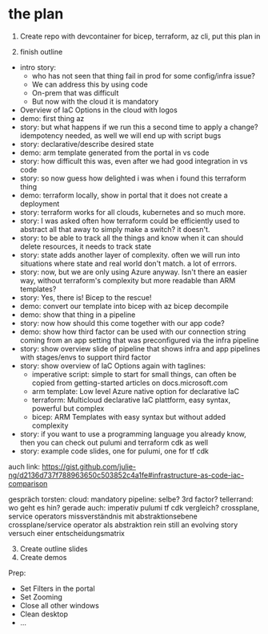 the plan
========

1. Create repo with devcontainer for bicep, terraform, az cli, put this plan in

2. finish outline
- intro story:
    - who has not seen that thing fail in prod for some config/infra issue?
    - We can address this by using code
    - On-prem that was difficult
    - But now with the cloud it is mandatory
- Overview of IaC Options in the cloud with logos
- demo: first thing az
- story: but what happens if we run this a second time to apply a change? idempotency needed, as well we will end up with script bugs
- story: declarative/describe desired state
- demo: arm template generated from the portal in vs code
- story: how difficult this was, even after we had good integration in vs code
- story: so now guess how delighted i was when i found this terraform thing
- demo: terraform locally, show in portal that it does not create a deployment
- story: terraform works for all clouds, kubernetes and so much more.
- story: I was asked often how terraform could be efficiently used to abstract all that away to simply make a switch? it doesn't. 
- story: to be able to track all the things and know when it can should delete resources, it needs to track state
- story: state adds another layer of complexity. often we will run into situations where state and real world don't match. a lot of errrors.
- story: now, but we are only using Azure anyway. Isn't there an easier way, without terraform's complexity but more readable than ARM templates?
- story: Yes, there is! Bicep to the rescue!
- demo: convert our template into bicep with az bicep decompile
- demo: show that thing in a pipeline
- story: now how should this come together with our app code?
- demo: show how third factor can be used with our connection string coming from an app setting that was preconfigured via the infra pipeline
- story: show overview slide of pipeline that shows infra and app pipelines with stages/envs to support third factor
- story: show overview of IaC Options again with taglines:
  - imperative script: simple to start for small things, can often be copied from getting-started articles on docs.microsoft.com
  - arm template: Low level Azure native option for declarative IaC
  - terraform: Multicloud declarative IaC plattform, easy syntax, powerful but complex
  - bicep: ARM Templates with easy syntax but without added complexity
- story: if you want to use a programming language you already know, then you can check out pulumi and terraform cdk as well
- story: example code slides, one for pulumi, one for tf cdk

auch link: https://gist.github.com/julie-ng/d2136d737f788963650c503852c4a1fe#infrastructure-as-code-iac-comparison

gespräch torsten:
  cloud: mandatory
  pipeline: selbe?
  3rd factor?
  tellerrand: wo geht es hin?
  gerade auch: imperativ pulumi tf cdk
  vergleich? crossplane, service operators
  missverständnis mit abstraktionsebene
  crossplane/service operator als abstraktion rein
  still an evolving story
  versuch einer entscheidungsmatrix

3. Create outline slides
4. Create demos

Prep:
- Set Filters in the portal
- Set Zooming
- Close all other windows
- Clean desktop
- ...